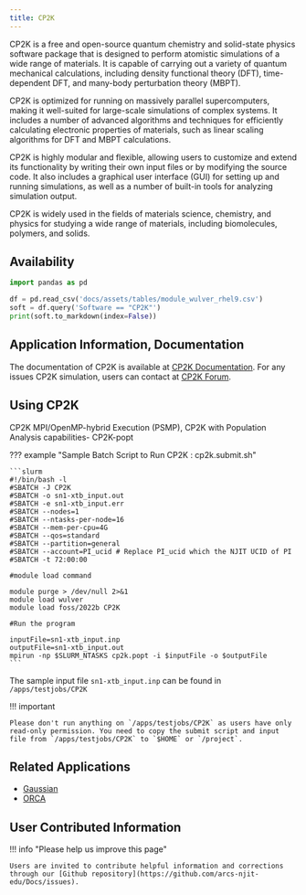 ```yaml
---
title: CP2K
---
```

CP2K is a free and open-source quantum chemistry and solid-state physics software package that is designed to perform atomistic simulations of a wide range of materials. It is capable of carrying out a variety of quantum mechanical calculations, including density functional theory (DFT), time-dependent DFT, and many-body perturbation theory (MBPT).

CP2K is optimized for running on massively parallel supercomputers, making it well-suited for large-scale simulations of complex systems. It includes a number of advanced algorithms and techniques for efficiently calculating electronic properties of materials, such as linear scaling algorithms for DFT and MBPT calculations.

CP2K is highly modular and flexible, allowing users to customize and extend its functionality by writing their own input files or by modifying the source code. It also includes a graphical user interface (GUI) for setting up and running simulations, as well as a number of built-in tools for analyzing simulation output.

CP2K is widely used in the fields of materials science, chemistry, and physics for studying a wide range of materials, including biomolecules, polymers, and solids.

## Availability

```python exec="on"
import pandas as pd

df = pd.read_csv('docs/assets/tables/module_wulver_rhel9.csv')
soft = df.query('Software == "CP2K"')
print(soft.to_markdown(index=False))
```


## Application Information, Documentation
The documentation of CP2K is available at [CP2K Documentation](https://www.cp2k.org/docs). For any issues CP2K simulation, users can contact at [CP2K Forum](https://www.cp2k.org/howto:forum). 

## Using CP2K
CP2K MPI/OpenMP-hybrid Execution (PSMP), CP2K with Population Analysis capabilities- CP2K-popt

??? example "Sample Batch Script to Run CP2K : cp2k.submit.sh"

    ```slurm
    #!/bin/bash -l
    #SBATCH -J CP2K
    #SBATCH -o sn1-xtb_input.out
    #SBATCH -e sn1-xtb_input.err
    #SBATCH --nodes=1
    #SBATCH --ntasks-per-node=16
    #SBATCH --mem-per-cpu=4G
    #SBATCH --qos=standard
    #SBATCH --partition=general
    #SBATCH --account=PI_ucid # Replace PI_ucid which the NJIT UCID of PI
    #SBATCH -t 72:00:00
    
    #module load command

    module purge > /dev/null 2>&1
    module load wulver
    module load foss/2022b CP2K
    
    #Run the program

    inputFile=sn1-xtb_input.inp
    outputFile=sn1-xtb_input.out
    mpirun -np $SLURM_NTASKS cp2k.popt -i $inputFile -o $outputFile
    ```

The sample input file `sn1-xtb_input.inp` can be found in `/apps/testjobs/CP2K`

!!! important
    
    Please don't run anything on `/apps/testjobs/CP2K` as users have only read-only permission. You need to copy the submit script and input file from `/apps/testjobs/CP2K` to `$HOME` or `/project`.
    
## Related Applications

* [Gaussian](gaussian.md)
* [ORCA](orca.md)

## User Contributed Information

!!! info "Please help us improve this page"

    Users are invited to contribute helpful information and corrections through our [Github repository](https://github.com/arcs-njit-edu/Docs/issues).


